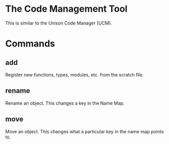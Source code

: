 # The Code Management Tool

This is similar to the Unison Code Manager (UCM).

# Commands

## add

Register new functions, types, modules, etc. from the scratch file.

## rename

Rename an object. This changes a key in the Name Map.

## move

Move an object. This changes what a particular key in the name map points to.

